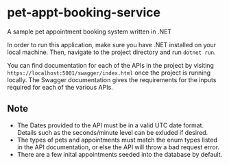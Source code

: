 # pet-appt-booking-service
A sample pet appointment booking system written in .NET


In order to run this application, make sure you have .NET installed on your local machine. Then, navigate to the project directory and run `dotnet run`.

You can find documentation for each of the APIs in the project by visiting `https://localhost:5001/swagger/index.html` once the project is running locally. The Swagger documentation gives the requirements for the inputs required for each of the various APIs.

## Note
* The Dates provided to the API must be in a valid UTC date format. Details such as the seconds/minute level can be exluded if desired.
* The types of pets and appointments must match the enum types listed in the API documentation, or else the API will throw a bad request error.
* There are a few inital appointments seeded into the database by default.
